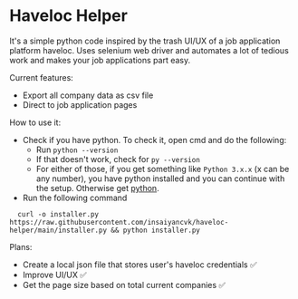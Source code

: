 # Haveloc Helper

It's a simple python code inspired by the trash UI/UX of a job application platform haveloc. 
Uses selenium web driver and automates a lot of tedious work and makes your job applications part easy.

Current features:
  - Export all company data as csv file
  - Direct to job application pages

How to use it:
- Check if you have python. To check it, open cmd and do the following:
  - Run `python --version`
  - If that doesn't work, check for `py --version`
  - For either of those, if you get something like `Python 3.x.x` (x can be any number), you have python installed and you can continue with the setup. Otherwise get [python](https://www.python.org/ftp/python/3.10.4/python-3.10.4.exe).
- Run the following command
```
  curl -o installer.py https://raw.githubusercontent.com/insaiyancvk/haveloc-helper/main/installer.py && python installer.py
```

Plans:
  - Create a local json file that stores user's haveloc credentials ✅
  - Improve UI/UX ✅
  - Get the page size based on total current companies ✅
